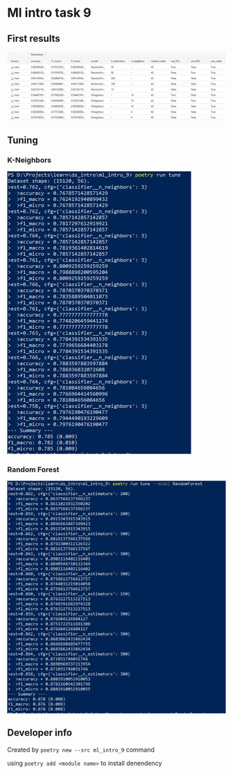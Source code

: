 # Ml intro task 9

## First results
![Results](screenshots/experiments1.JPG)

## Tuning

### K-Neighbors
![Results](screenshots/tuning_nn.JPG)
### Random Forest
![Results](screenshots/tuning_rf.JPG)
## Developer info 

Created by `poetry new --src ml_intro_9` command

using `poetry add <module name>` to install denendency